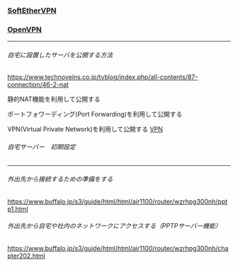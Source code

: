 
### [SoftEtherVPN](https://github.com/takagotch/Centos/blob/master/_post/SoftEtherVPN.md)

### [OpenVPN](https://github.com/takagotch/Centos/blob/master/_post/OpenVPN.md)


---

###### 自宅に設置したサーバを公開する方法
https://www.technoveins.co.jp/tvblog/index.php/all-contents/87-connection/46-2-nat

静的NAT機能を利用して公開する

ポートフォワーディング(Port Forwarding)を利用して公開する

VPN(Virtual Private Network)を利用して公開する [VPN](https://github.com/takagotch/SoftEtherVPN/blob/master/README.md)



###### 自宅サーバー　初期設定
---

###### 外出先から接続するための準備をする
https://www.buffalo.jp/s3/guide/html/html/air1100/router/wzrhpg300nh/pptp1.html

###### 外出先から自宅や社内のネットワークにアクセスする（PPTPサーバー機能）
https://www.buffalo.jp/s3/guide/html/html/air1100/router/wzrhpg300nh/chapter202.html



```
```

```
```

```
```

